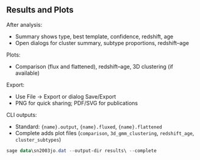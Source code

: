 ## Results and Plots

After analysis:
- Summary shows type, best template, confidence, redshift, age
- Open dialogs for cluster summary, subtype proportions, redshift–age

Plots:
- Comparison (flux and flattened), redshift–age, 3D clustering (if available)

Export:
- Use File → Export or dialog Save/Export
- PNG for quick sharing; PDF/SVG for publications

CLI outputs:
- Standard: `{name}.output`, `{name}.fluxed`, `{name}.flattened`
- Complete adds plot files (`comparison`, `3d_gmm_clustering`, `redshift_age`, `cluster_subtypes`)

```powershell
sage data\sn2003jo.dat --output-dir results\ --complete
```

